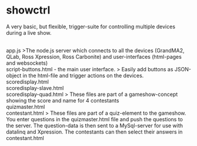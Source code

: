 # showctrl

A very basic, but flexible, trigger-suite for controlling multiple devices during a live show.

<br>
app.js
>The node.js server which connects to all the devices (GrandMA2, QLab, Ross Xpression, Ross Carbonite) and user-interfaces (html-pages and websockets)

<br>
script-buttons.html - the main user interface.
> Easily add buttons as JSON-object in the html-file and trigger actions on the devices.

<br>
scoredisplay.html<br>
scoredisplay-slave.html<br>
scoredisplay-quad.html
> These files are part of a gameshow-concept showing the score and name for 4 contestants

<br>
quizmaster.html<br>
contestant.html
> These files are part of a quiz-element to the gameshow. You enter questions in the quizmaster.html file and push the questions to the server. The question-data is then sent to a MySql-server for use with datalinq and Xpression. The contestants can then select their answers in contestant.html
